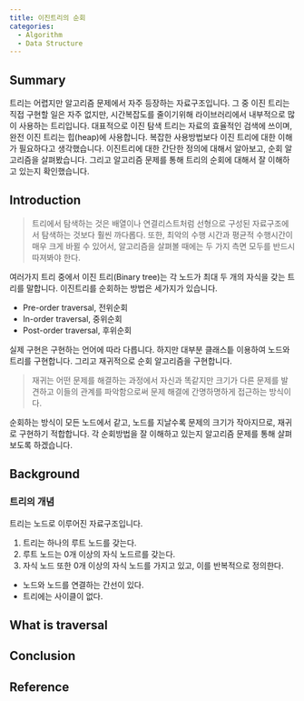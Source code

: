 ```yaml
---
title: 이진트리의 순회
categories: 
  - Algorithm
  - Data Structure
---
```


## Summary

트리는 어렵지만 알고리즘 문제에서 자주 등장하는 자료구조입니다.
그 중 이진 트리는 직접 구현할 일은 자주 없지만, 
시간복잡도를 줄이기위해 라이브러리에서 내부적으로 많이 사용하는 트리입니다.
대표적으로 이진 탐색 트리는 자료의 효율적인 검색에 쓰이며, 완전 이진 트리는 힙(heap)에 사용합니다.
복잡한 사용방법보다 이진 트리에 대한 이해가 필요하다고 생각했습니다.
이진트리에 대한 간단한 정의에 대해서 알아보고, 순회 알고리즘을 살펴봤습니다.
그리고 알고리즘 문제를 통해 트리의 순회에 대해서 잘 이해하고 있는지 확인했습니다.

## Introduction

> 트리에서 탐색하는 것은 배열이나 연결리스트처럼 선형으로 구성된 자료구조에서 탐색하는 것보다 훨씬 까다롭다.
> 또한, 최악의 수행 시간과 평균적 수행시간이 매우 크게 바뀔 수 있어서, 알고리즘을 살펴볼 때에는 두 가지 측면 모두를 반드시 따져봐야 한다.

여러가지 트리 중에서 이진 트리(Binary tree)는 각 노드가 최대 두 개의 자식을 갖는 트리를 말합니다.
이진트리를 순회하는 방법은 세가지가 있습니다.

 - Pre-order traversal, 전위순회
 - In-order traversal, 중위순회
 - Post-order traversal, 후위순회

실제 구현은 구현하는 언어에 따라 다릅니다.
하지만 대부분 클래스틑 이용하여 노드와 트리를 구현합니다.
그리고 재귀적으로 순회 알고리즘을 구현합니다.

> 재귀는 어떤 문제를 해결하는 과정에서 자신과 똑같지만 크기가 다른 문제를 발견하고 이들의 관계를 파악함으로써 문제 해결에 간명하명하게 접근하는 방식이다.

순회하는 방식이 모든 노드에서 같고, 노드를 지날수록 문제의 크기가 작아지므로, 재귀로 구현하기 적합합니다.
각 순회방법을 잘 이해하고 있는지 알고리즘 문제를 통해 살펴보도록 하겠습니다.

## Background

### 트리의 개념

트리는 노드로 이루어진 자료구조입니다.

 1. 트리는 하나의 루트 노드를 갖는다.
 1. 루트 노드는 0개 이상의 자식 노드르를 갖는다.
 1. 자식 노드 또한 0개 이상의 자식 노드를 가지고 있고, 이를 반복적으로 정의한다.

 - 노드와 노드를 연결하는 간선이 있다.
  - 트리에는 사이클이 없다.

## What is traversal

## 

## Conclusion

## Reference